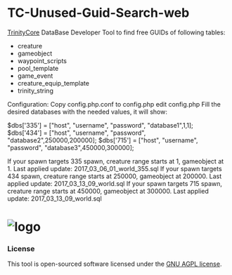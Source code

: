 TC-Unused-Guid-Search-web
=========================

[TrinityCore](https://github.com/TrinityCore/TrinityCore) DataBase Developer Tool to find free GUIDs of following tables:

- creature
- gameobject
- waypoint_scripts
- pool_template
- game_event
- creature_equip_template
- trinity_string

Configuration: Copy config.php.conf to config.php edit config.php
Fill the desired databases with the needed values, it will show:

$dbs['335'] = ["host", "username", "password", "database1",1,1];
$dbs['434'] = ["host", "username", "password", "database2",250000,200000];
$dbs['715'] = ["host", "username", "password", "database3",450000,300000];

If your spawn targets 335 spawn, creature range starts at 1, gameobject at 1. Last applied update: 2017_03_06_01_world_355.sql
If your spawn targets 434 spawn, creature range starts at 250000, gameobject at 200000. Last applied update: 2017_03_13_09_world.sql
If your spawn targets 715 spawn, creature range starts at 450000, gameobject at 300000. Last applied update: 2017_03_13_09_world.sql

# ![logo](https://raw.githubusercontent.com/ShinDarth/TC-Unused-Guid-Search-web/master/img/preview.png)

### License

This tool is open-sourced software licensed under the [GNU AGPL license](https://github.com/ShinDarth/TC-Unused-Guid-Search-web/blob/master/LICENSE).

